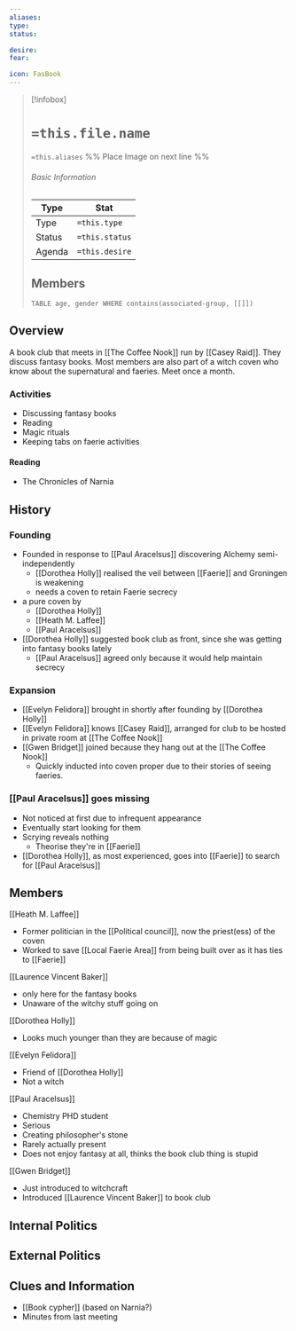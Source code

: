 ```yaml
---
aliases: 
type:
status:

desire:
fear:

icon: FasBook
---
```


> [!infobox]
> # `=this.file.name`
> `=this.aliases`
> %% Place Image on next line %%
> ###### Basic Information
> Type |  Stat |
> ---|---|
> Type | `=this.type` |
> Status | `=this.status` |
> Agenda | `=this.desire` |
> ## Members
>```dataview 
> TABLE age, gender WHERE contains(associated-group, [[]]) 
>```
## Overview
A book club that meets in [[The Coffee Nook]] run by [[Casey Raid]]. They discuss fantasy books. Most members are also part of a witch coven who know about the supernatural and faeries. Meet once a month. 

### Activities
- Discussing fantasy books
- Reading
- Magic rituals
- Keeping tabs on faerie activities
#### Reading
- The Chronicles of Narnia

## History

### Founding
- Founded in response to [[Paul Aracelsus]] discovering Alchemy semi-independently
	- [[Dorothea Holly]] realised the veil between [[Faerie]] and Groningen is weakening
	- needs a coven to retain Faerie secrecy
- a pure coven by 
	- [[Dorothea Holly]]
	- [[Heath M. Laffee]]
	- [[Paul Aracelsus]]
- [[Dorothea Holly]] suggested book club as front, since she was getting into fantasy books lately
	- [[Paul Aracelsus]] agreed only because it would help maintain secrecy

### Expansion
- [[Evelyn Felidora]] brought in shortly after founding by [[Dorothea Holly]]
- [[Evelyn Felidora]] knows [[Casey Raid]], arranged for club to be hosted in private room at [[The Coffee Nook]]
- [[Gwen Bridget]] joined because they hang out at the [[The Coffee Nook]]
	- Quickly inducted into coven proper due to their stories of seeing faeries. 

### [[Paul Aracelsus]] goes missing
- Not noticed at first due to infrequent appearance
- Eventually start looking for them
- Scrying reveals nothing
	- Theorise they're in [[Faerie]]
- [[Dorothea Holly]], as most experienced, goes into [[Faerie]] to search for [[Paul Aracelsus]]

## Members
[[Heath M. Laffee]]
- Former politician in the [[Political council]], now the priest(ess) of the coven
- Worked to save [[Local Faerie Area]] from being built over as it has ties to [[Faerie]]

[[Laurence Vincent Baker]]
- only here for the fantasy books
- Unaware of the witchy stuff going on

[[Dorothea Holly]]
- Looks much younger than they are because of magic

[[Evelyn Felidora]]
- Friend of [[Dorothea Holly]]
- Not a witch

[[Paul Aracelsus]]
- Chemistry PHD student
- Serious
- Creating philosopher's stone
- Rarely actually present
- Does not enjoy fantasy at all, thinks the book club thing is stupid

[[Gwen Bridget]]
- Just introduced to witchcraft 
- Introduced [[Laurence Vincent Baker]] to book club


## Internal Politics

## External Politics

## Clues and Information
- [[Book cypher]] (based on Narnia?)
- Minutes from last meeting 